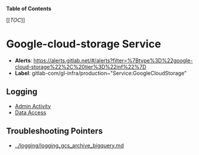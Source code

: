 <!-- MARKER: do not edit this section directly. Edit services/service-catalog.yml then run scripts/generate-docs -->

**Table of Contents**

[[_TOC_]]

# Google-cloud-storage Service

* **Alerts**: <https://alerts.gitlab.net/#/alerts?filter=%7Btype%3D%22google-cloud-storage%22%2C%20tier%3D%22inf%22%7D>
* **Label**: gitlab-com/gl-infra/production~"Service:GoogleCloudStorage"

## Logging

* [Admin Activity](https://cloudlogging.app.goo.gl/Htfsfyye1PeAfc1r6)
* [Data Access](https://cloudlogging.app.goo.gl/fSJgyQ1k1Fupsqb1A)

## Troubleshooting Pointers

* [../logging/logging_gcs_archive_bigquery.md](../logging/logging_gcs_archive_bigquery.md)
<!-- END_MARKER -->

<!-- ## Summary -->

<!-- ## Architecture -->

<!-- ## Performance -->

<!-- ## Scalability -->

<!-- ## Availability -->

<!-- ## Durability -->

<!-- ## Security/Compliance -->

<!-- ## Monitoring/Alerting -->

<!-- ## Links to further Documentation -->
